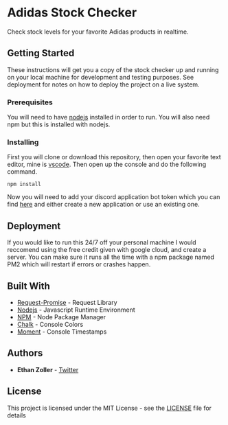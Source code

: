 # Adidas Stock Checker

Check stock levels for your favorite Adidas products in realtime.

## Getting Started

These instructions will get you a copy of the stock checker up and running on your local machine for development and testing purposes. See deployment for notes on how to deploy the project on a live system.

### Prerequisites

You will need to have [nodejs](https://nodejs.org/en/) installed in order to run. You will also need npm but this is installed with nodejs.

### Installing

First you will clone or download this repository, then open your favorite text editor, mine is [vscode](https://code.visualstudio.com/). Then open up the console and do the following command.

```
npm install
```

Now you will need to add your discord application bot token which you can find [here](https://discordapp.com/developers/applications/) and either create a new application or use an existing one.

## Deployment

If you would like to run this 24/7 off your personal machine I would reccomend using the free credit given with google cloud, and create a server. You can make sure it runs all the time with a npm package named PM2 which will restart if errors or crashes happen.

## Built With

- [Request-Promise](https://www.npmjs.com/package/request-promise) - Request Library
- [Nodejs](https://nodejs.org/en/) - Javascript Runtime Environment
- [NPM](https://www.npmjs.com/) - Node Package Manager
- [Chalk](https://www.npmjs.com/package/chalk) - Console Colors
- [Moment](https://www.npmjs.com/package/moment) - Console Timestamps

## Authors

- **Ethan Zoller** - [Twitter](https://twitter.com/exhwn)

## License

This project is licensed under the MIT License - see the [LICENSE](LICENSE) file for details
